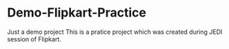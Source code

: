 # Demo-Flipkart-Practice
Just a demo project
This is a pratice project which was created during JEDI session of Flipkart.

